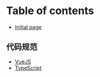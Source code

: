 # Table of contents

* [Initial page](README.md)

## 代码规范

* [VueJS](codes/vuejs.md)
* [TypeScript](codes/typescript.md)